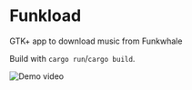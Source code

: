 # Funkload

GTK+ app to download music from Funkwhale

Build with `cargo run`/`cargo build`.

![Demo video]("https://soc.punktrash.club/media/5e3f5a72-de26-4974-a9d5-a93b7b3954a1/Peek%2003-02-2019%2021-45.webm")
